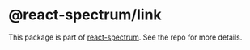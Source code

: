 # @react-spectrum/link

This package is part of [react-spectrum](https://github.com/watheia/rsp-kit). See the repo for more details.
